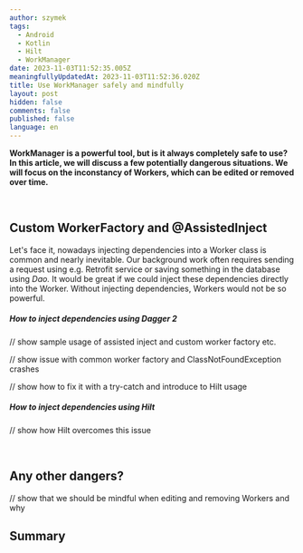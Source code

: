 ```yaml
---
author: szymek
tags:
  - Android
  - Kotlin
  - Hilt
  - WorkManager
date: 2023-11-03T11:52:35.005Z
meaningfullyUpdatedAt: 2023-11-03T11:52:36.020Z
title: Use WorkManager safely and mindfully
layout: post
hidden: false
comments: false
published: false
language: en
---
```

**WorkManager is a powerful tool, but is it always completely safe to use? In this article, we will discuss a few potentially dangerous situations. We will focus on the inconstancy of Workers, which can be edited or removed over time.**

**<br/>**

## **Custom WorkerFactory and @AssistedInject**

Let's face it, nowadays injecting dependencies into a Worker class is common and nearly inevitable. Our background work often requires sending a request using e.g. Retrofit service or saving something in the database using *Dao.* It would be great if we could inject these dependencies directly into the Worker. Without injecting dependencies, Workers would not be so powerful. 

##### How to inject dependencies using Dagger 2

 // show sample usage of assisted inject and custom worker factory etc.

// show issue with common worker factory and ClassNotFoundException crashes

// show how to fix it with a try-catch and introduce to Hilt usage

##### How to inject dependencies using Hilt

// show how Hilt overcomes this issue

<br/>

## **Any other dangers?**

// show that we should be mindful when editing and removing Workers and why

## **Summary**